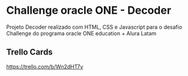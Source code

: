 # Challenge oracle ONE - Decoder
Projeto Decoder realizado com HTML, CSS e Javascript para o desafio Challenge do programa oracle ONE education + Alura Latam

## Trello Cards
https://trello.com/b/Wn2dHT7v
